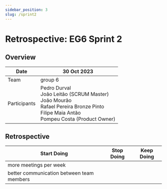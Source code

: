 ```yaml
---
sidebar_position: 3
slug: /sprint2
---
```


# Retrospective: EG6 Sprint 2

## Overview

| Date         | 30 Oct 2023                                                                                                                    |
|---|---|
| Team         | group 6                                                                                                                        |
| Participants | Pedro Durval<br/>João Leitão (SCRUM Master)<br/>João Mourão<br/>Rafael Pereira Bronze Pinto<br/>Filipe Maia Antão<br/>Pompeu Costa (Product Owner) |

## Retrospective

| Start Doing                               | Stop Doing | Keep Doing |
|---|---|---|
| more meetings per week                    |            |            |
| better communication between team members |            |            |